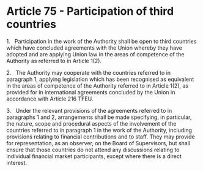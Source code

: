 # Article 75 - Participation of third countries


1.   Participation in the work of the Authority shall be open to third countries which have concluded agreements with the Union whereby they have adopted and are applying Union law in the areas of competence of the Authority as referred to in Article 1(2).

2.   The Authority may cooperate with the countries referred to in paragraph 1, applying legislation which has been recognised as equivalent in the areas of competence of the Authority referred to in Article 1(2), as provided for in international agreements concluded by the Union in accordance with Article 216 TFEU.

3.   Under the relevant provisions of the agreements referred to in paragraphs 1 and 2, arrangements shall be made specifying, in particular, the nature, scope and procedural aspects of the involvement of the countries referred to in paragraph 1 in the work of the Authority, including provisions relating to financial contributions and to staff. They may provide for representation, as an observer, on the Board of Supervisors, but shall ensure that those countries do not attend any discussions relating to individual financial market participants, except where there is a direct interest.
